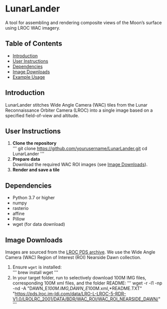 # LunarLander

A tool for assembling and rendering composite views of the Moon’s surface using LROC WAC imagery.

## Table of Contents
- [Introduction](#introduction)
- [User Instructions](#user-instructions)
- [Dependencies](#dependencies)
- [Image Downloads](#image-downloads)
- [Example Usage](#example-usage)

## Introduction
LunarLander stitches Wide Angle Camera (WAC) tiles from the Lunar Reconnaissance Orbiter Camera (LROC) into a single image based on a specified field-of-view and altitude.

## User Instructions
1. **Clone the repository**  
'''
git clone https://github.com/yourusername/LunarLander.git
cd LunarLander
'''
2. **Prepare data**  
Download the required WAC ROI images (see [Image Downloads](#image-downloads)).
3. **Render and save a tile**  

## Dependencies
- Python 3.7 or higher  
- numpy  
- rasterio  
- affine  
- Pillow  
- wget (for data download)

## Image Downloads
Images are sourced from the [LROC PDS archive](https://pds.lroc.asu.edu/data/). We use the Wide Angle Camera (WAC) Region of Interest (ROI) Nearside Dawn collection.

1. Ensure `wget` is installed:  
'''
brew install wget
'''
2. In your target folder, run to selectively download 100M IMG files, corresponding 100M xml files, and the folder README:
'''
wget -r -l1 -np -nd
-A "DAWN_E*100M.IMG,DAWN_E*100M.xml,*README.TXT"
"https://pds.lroc.im-ldi.com/data/LRO-L-LROC-5-RDR-V1.0/LROLRC_2001/DATA/BDR/WAC_ROI/WAC_ROI_NEARSIDE_DAWN/"
'''
